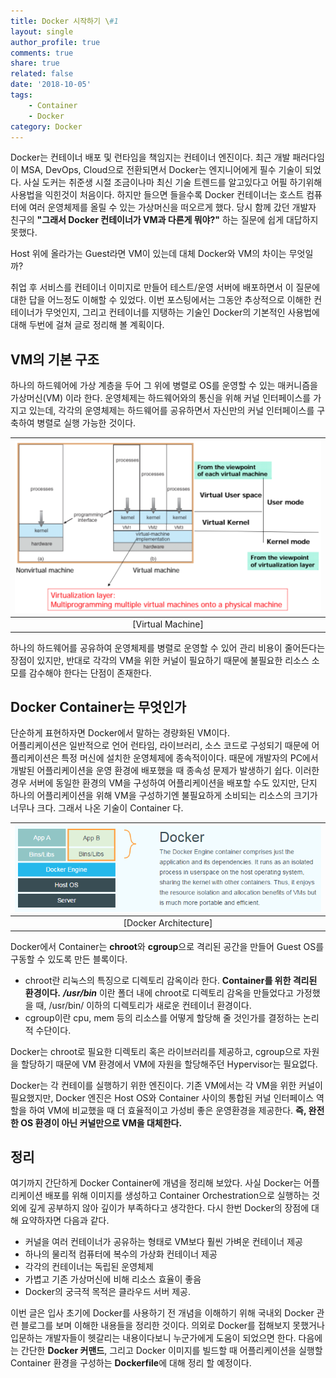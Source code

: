 ```yaml
---
title: Docker 시작하기 \#1
layout: single
author_profile: true
comments: true
share: true
related: false
date: '2018-10-05'
tags:
    - Container
    - Docker
category: Docker
---
```


Docker는 컨테이너 배포 및 런타임을 책임지는 컨테이너 엔진이다. 최근 개발 패러다임이 MSA, DevOps, Cloud으로 전환되면서 Docker는 엔지니어에게 필수 기술이 되었다. 사실 도커는 취준생 시절 조금이나마 최신 기술 트렌드를 알고있다고 어필 하기위해 사용법을 익힌것이 처음이다. 하지만 들으면 들을수록 Docker 컨테이너는 호스트 컴퓨터에 여러 운영체제를 올릴 수 있는 가상머신을 떠오르게 했다. 당시 함께 갔던 개발자 친구의 **"그래서 Docker 컨테이너가 VM과 다른게 뭐야?"** 하는 질문에 쉽게 대답하지 못했다.  
  
Host 위에 올라가는 Guest라면 VM이 있는데 대체 Docker와 VM의 차이는 무엇일까?  

취업 후 서비스를 컨테이너 이미지로 만들어 테스트/운영 서버에 배포하면서 이 질문에 대한 답을 어느정도 이해할 수 있었다. 이번 포스팅에서는 그동안 추상적으로 이해한 컨테이너가 무엇인지, 그리고 컨테이너를 지탱하는 기술인 Docker의 기본적인 사용법에 대해 두번에 걸쳐 글로 정리해 볼 계획이다.


## VM의 기본 구조
하나의 하드웨어에 가상 계층을 두어 그 위에 병렬로 OS를 운영할 수 있는 매커니즘을 가상머신(VM) 이라 한다. 운영체제는 하드웨어와의 통신을 위해 커널 인터페이스를 가지고 있는데, 각각의 운영체제는 하드웨어를 공유하면서 자신만의 커널 인터페이스를 구축하여 병렬로 실행 가능한 것이다.  

|![Virtual Machine Architecture](/assets/images/static/181005/virtual_machine_architecture.png)|
|:--:|
|[Virtual Machine]|  
  
하나의 하드웨어를 공유하여 운영체제를 병렬로 운영할 수 있어 관리 비용이 줄어든다는 장점이 있지만, 반대로 각각의 VM을 위한 커널이 필요하기 때문에 불필요한 리소스 소모를 감수해야 한다는 단점이 존재한다.


## Docker Container는 무엇인가
단순하게 표현하자면 Docker에서 말하는 경량화된 VM이다.  
어플리케이션은 일반적으로 언어 런타임, 라이브러리, 소스 코드로 구성되기 때문에 어플리케이션은 특정 머신에 설치한 운영체제에 종속적이이다. 때문에 개발자의 PC에서 개발된 어플리케이션을 운영 환경에 배포했을 때 종속성 문제가 발생하기 쉽다. 이러한 경우 서버에 동일한 환경의 VM을 구성하여 어플리케이션을 배포할 수도 있지만, 단지 하나의 어플리케이션을 위해 VM을 구성하기엔 불필요하게 소비되는 리소스의 크기가 너무나 크다. 그래서 나온 기술이 Container 다.
  
|![Docker Container Architecture](/assets/images/static/181005/docker_architecture.png)|
|:--:|
|[Docker Architecture]|
  
Docker에서 Container는 **chroot**와 **cgroup**으로 격리된 공간을 만들어 Guest OS를 구동할 수 있도록 만든 블록이다.  
  
- chroot란 리눅스의 특징으로 디렉토리 감옥이라 한다. **Container를 위한 격리된 환경이다.**  ***/usr/bin*** 이란 폴더 내에 chroot로 디렉토리 감옥을 만들었다고 가정했을 때, /usr/bin/ 이하의 디렉토리가 새로운 컨테이너 환경이다.
- cgroup이란 cpu, mem 등의 리소스를 어떻게 할당해 줄 것인가를 결정하는 논리적 수단이다.  
  
Docker는 chroot로 필요한 디렉토리 혹은 라이브러리를 제공하고, cgroup으로 자원을 할당하기 때문에 VM 환경에서 VM에 자원을 할당해주던 Hypervisor는 필요없다.  
  
Docker는 각 컨테이를 실행하기 위한 엔진이다. 기존 VM에서는 각 VM을 위한 커널이 필요했지만, Docker 엔진은 Host OS와 Container 사이의 통합된 커널 인터페이스 역할을 하여 VM에 비교했을 때 더 효율적이고 가성비 좋은 운영환경을 제공한다. **즉, 완전한 OS 환경이 아닌 커널만으로 VM을 대체한다.**  


## 정리
여기까지 간단하게 Docker Container에 개념을 정리해 보았다. 사실 Docker는 어플리케이션 배포를 위해 이미지를 생성하고 Container Orchestration으로 실행하는 것 외에 깊게 공부하지 않아 깊이가 부족하다고 생각한다. 다시 한번 Docker의 장점에 대해 요약하자면 다음과 같다.
* 커널을 여러 컨테이너가 공유하는 형태로 VM보다 훨씬 가벼운 컨테이너 제공
* 하나의 물리적 컴퓨터에 복수의 가상화 컨테이너 제공
* 각각의 컨테이너는 독립된 운영체제
* 가볍고 기존 가상머신에 비해 리소스 효율이 좋음
* Docker의 궁극적 목적은 클라우드 서버 제공.
  
이번 글은 입사 초기에 Docker를 사용하기 전 개념을 이해하기 위해 국내외 Docker 관련 블로그를 보며 이해한 내용들을 정리한 것이다. 의외로 Docker를 접해보지 못했거나 입문하는 개발자들이 헷갈리는 내용이다보니 누군가에게 도움이 되었으면 한다. 다음에는 간단한 **Docker 커맨드**, 그리고 Docker 이미지를 빌드할 때 어플리케이션을 실행할 Container 환경을 구성하는 **Dockerfile**에 대해 정리 할 예정이다.